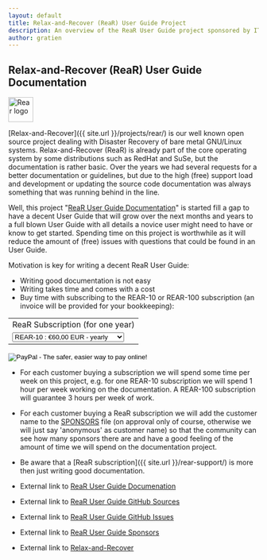 ```yaml
---
layout: default
title: Relax-and-Recover (ReaR) User Guide Project
description: An overview of the ReaR User Guide project sponsored by IT3 Consultants
author: gratien
---
```


## Relax-and-Recover (ReaR) User Guide Documentation

<img src="{{ site.url }}/images/logo/rear_logo_100.png" width="50" height="50" alt="Rear logo">

[Relax-and-Recover]({{ site.url }}/projects/rear/) is our well known open source project dealing with Disaster Recovery of bare metal GNU/Linux systems. 
Relax-and-Recover (ReaR) is already part of the core operating system by some distributions such as RedHat and SuSe, but the documentation is rather basic. Over the years we had several requests for a better documentation or guidelines, but due to the high (free) support load and development or updating the source code documentation was always something that was running behind in the line.

Well, this project "[ReaR User Guide Documentation](https://github.com/rear/rear-user-guide)" is started fill a gap to have a decent User Guide that will grow over the next months and years to a full blown User Guide with all details a novice user might need to have or know to get started. Spending time on this project is worthwhile as it will reduce the amount of (free) issues with questions that could be found in an User Guide.

Motivation is key for writing a decent ReaR User Guide:

 - Writing good documentation is not easy
 - Writing takes time and comes with a cost
 - Buy time with subscribing to the REAR-10 or REAR-100 subscription (an invoice will be provided for your bookkeeping):

<form action="https://www.paypal.com/cgi-bin/webscr" method="post" target="_top">
<input type="hidden" name="cmd" value="_s-xclick">
<input type="hidden" name="hosted_button_id" value="H2ABG5W4D23FW">
<table>
<tr><td><input type="hidden" name="on0" value="ReaR Subscription (for one year)">ReaR Subscription (for one year)</td></tr><tr><td><select name="os0">
        <option value="REAR-10">REAR-10 : €60,00 EUR - yearly</option>
        <option value="REAR-100">REAR-100 : €450,00 EUR - yearly</option>
</select> </td></tr>
</table>
<input type="hidden" name="currency_code" value="EUR">
<input type="image" src="https://www.paypalobjects.com/en_US/BE/i/btn/btn_subscribeCC_LG.gif" border="0" name="submit" alt="PayPal - The safer, easier way to pay online!">
<img alt="" border="0" src="https://www.paypalobjects.com/en_US/i/scr/pixel.gif" width="1" height="1">
</form>

 - For each customer buying a subscription we will spend some time per week on this project, e.g.
   for one REAR-10 subscription we will spend 1 hour per week working on the documentation. A REAR-100 subscription will guarantee 3 hours per week of work.
 - For each customer buying a ReaR subscription we will add the customer name to the [SPONSORS](https://github.com/rear/rear-user-guide/blob/master/SPONSORS.md) file (on approval only of course, otherwise we will just say 'anonymous' as customer name) so that the community can see how many sponsors there are and have a good feeling of the amount of time we will spend on the documentation project.
 - Be aware that a [ReaR subscription]({{ site.url }}/rear-support/) is more then just writing good documentation.


 - External link to [ReaR User Guide Documenation](https://relax-and-recover.org/rear-user-guide/)
 - External link to [ReaR User Guide GitHub Sources](https://github.com/rear/rear-user-guide)
 - External link to [ReaR User Guide GitHub Issues](https://github.com/rear/rear-user-guide/issues)
 - External link to [ReaR User Guide Sponsors](https://github.com/rear/rear-user-guide/blob/master/SPONSORS.md)
 - External link to [Relax-and-Recover](http://relax-and-recover.org/)
